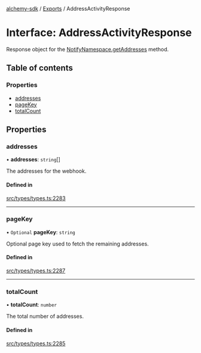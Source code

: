 [alchemy-sdk](../README.md) / [Exports](../modules.md) / AddressActivityResponse

# Interface: AddressActivityResponse

Response object for the [NotifyNamespace.getAddresses](../classes/NotifyNamespace.md#getaddresses) method.

## Table of contents

### Properties

- [addresses](AddressActivityResponse.md#addresses)
- [pageKey](AddressActivityResponse.md#pagekey)
- [totalCount](AddressActivityResponse.md#totalcount)

## Properties

### addresses

• **addresses**: `string`[]

The addresses for the webhook.

#### Defined in

[src/types/types.ts:2283](https://github.com/alchemyplatform/alchemy-sdk-js/blob/5992f68/src/types/types.ts#L2283)

___

### pageKey

• `Optional` **pageKey**: `string`

Optional page key used to fetch the remaining addresses.

#### Defined in

[src/types/types.ts:2287](https://github.com/alchemyplatform/alchemy-sdk-js/blob/5992f68/src/types/types.ts#L2287)

___

### totalCount

• **totalCount**: `number`

The total number of addresses.

#### Defined in

[src/types/types.ts:2285](https://github.com/alchemyplatform/alchemy-sdk-js/blob/5992f68/src/types/types.ts#L2285)
